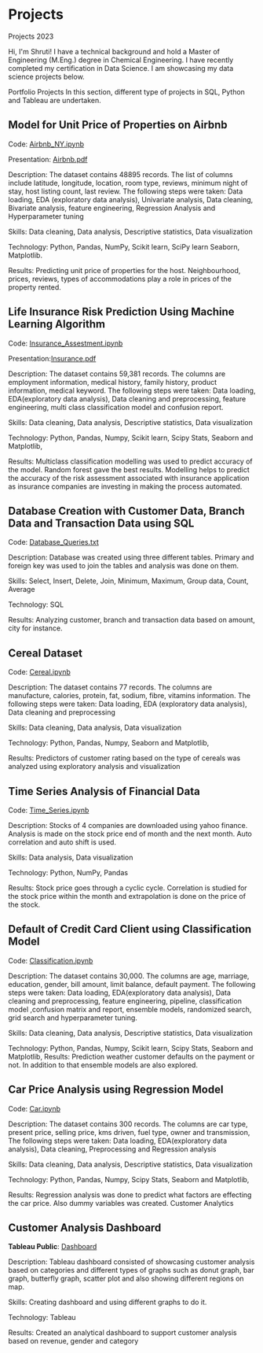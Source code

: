 # Projects
Projects 2023

Hi, I'm Shruti! I have a technical background and hold a Master of Engineering (M.Eng.) degree in Chemical Engineering. I have recently completed my certification in Data Science. I am showcasing my data science projects below.

Portfolio Projects
In this section, different type of projects in SQL, Python and Tableau are undertaken. 


## Model for Unit Price of Properties on Airbnb
Code: [Airbnb_NY.ipynb](Code)

Presentation: [Airbnb.pdf](presentation)

Description: The dataset contains 48895 records. The list of columns include latitude, longitude, location, room type, reviews, minimum night of stay, host listing count, last review. The following steps were taken: Data loading, EDA (exploratory data analysis), Univariate analysis, Data cleaning, Bivariate analysis, feature engineering, Regression Analysis and Hyperparameter tuning 

Skills: Data cleaning, Data analysis, Descriptive statistics, Data visualization

Technology: Python, Pandas, NumPy, Scikit learn, SciPy learn Seaborn, Matplotlib.

Results: Predicting unit price of properties for the host. Neighbourhood, prices, reviews, types of accommodations play a role in prices of the     property rented. 


## Life Insurance Risk Prediction Using Machine Learning Algorithm 
Code: [Insurance_Assestment.ipynb](Code)

Presentation:[Insurance.pdf](presentation)

Description: The dataset contains 59,381 records. The columns are employment information, medical history, family history, product information, medical keyword. The following steps were taken: Data loading, EDA(exploratory data analysis), Data cleaning and preprocessing, feature engineering, multi class classification model and confusion report. 

Skills: Data cleaning, Data analysis, Descriptive statistics, Data visualization

Technology: Python, Pandas, Numpy, Scikit learn, Scipy Stats, Seaborn and Matplotlib, 

Results: Multiclass classification modelling was used to predict accuracy of the model. Random forest gave the best results.  Modelling helps to predict the accuracy of the risk assessment associated with insurance application as insurance companies are investing in making the process automated. 

## Database Creation with Customer Data, Branch Data and Transaction Data using SQL
Code: [Database_Queries.txt](Code)

Description: Database was created using three different tables. Primary and foreign key was used to join the tables and analysis was done on them. 

Skills: Select, Insert, Delete, Join, Minimum, Maximum, Group data, Count, Average

Technology: SQL 

Results:  Analyzing customer, branch and transaction data based on amount, city for instance.

## Cereal Dataset
Code: [Cereal.ipynb](Code)

Description: The dataset contains 77 records. The columns are manufacture, calories, protein, fat, sodium, fibre, vitamins information. The following steps were taken: Data loading, EDA (exploratory data analysis), Data cleaning and preprocessing

Skills: Data cleaning, Data analysis, Data visualization

Technology: Python, Pandas, Numpy, Seaborn and Matplotlib, 

Results: Predictors of customer rating based on the type of cereals was analyzed using exploratory analysis and visualization

## Time Series Analysis of Financial Data
Code: [Time_Series.ipynb](Code)

Description:  Stocks of 4 companies are downloaded using yahoo finance. Analysis is made on the stock price end of month and the next month. Auto correlation and auto shift is used. 

Skills: Data analysis, Data visualization

Technology: Python, NumPy, Pandas

Results: Stock price goes through a cyclic cycle. Correlation is studied for the stock price within the month and extrapolation is done on the price of the stock.


## Default of Credit Card Client using Classification Model 
Code: [Classification.ipynb](Code)

Description: The dataset contains 30,000. The columns are age, marriage, education, gender, bill amount, limit balance, default payment. The following steps were taken: Data loading, EDA(exploratory data analysis), Data cleaning and preprocessing, feature engineering, pipeline, classification model ,confusion matrix and report, ensemble models, randomized search, grid search and hyperparameter tuning. 

Skills: Data cleaning, Data analysis, Descriptive statistics, Data visualization

Technology: Python, Pandas, Numpy, Scikit learn, Scipy Stats, Seaborn and Matplotlib, 
Results: Prediction weather customer defaults on the payment or not. In addition to that ensemble models are also explored. 


## Car Price Analysis using Regression Model 
Code: [Car.ipynb](Code)

Description: The dataset contains 300 records. The columns are car type, present price, selling price, kms driven, fuel type, owner and transmission, The following steps were taken: Data loading, EDA(exploratory data analysis), Data cleaning, Preprocessing and Regression analysis

Skills: Data cleaning, Data analysis, Descriptive statistics, Data visualization

Technology: Python, Pandas, Numpy, Scipy Stats, Seaborn and Matplotlib, 

Results: Regression analysis was done to predict what factors are effecting the car price. Also dummy variables was created. 
Customer Analytics

## Customer Analysis Dashboard
**Tableau Public**: [Dashboard](https://public.tableau.com/app/profile/ss3033/viz/customer_16751360163790/Dashboard3)

Description: Tableau dashboard consisted of showcasing  customer analysis based on categories and different types of graphs such as donut graph, bar graph, butterfly graph, scatter plot and also showing different regions on map. 

Skills: Creating dashboard and using different graphs to do it. 

Technology: Tableau

Results: Created an analytical dashboard to support customer analysis based on revenue, gender and category
